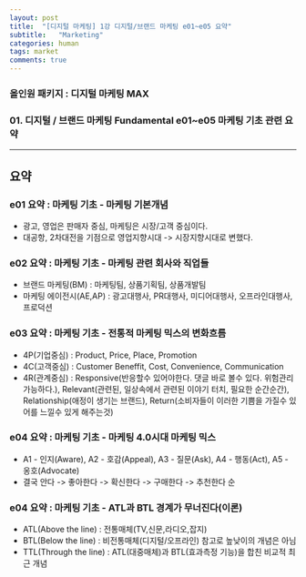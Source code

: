 ```yaml
---
layout: post
title:  "[디지털 마케팅] 1강 디지털/브랜드 마케팅 e01~e05 요약"
subtitle:   "Marketing"
categories: human
tags: market
comments: true
---
```


### 올인원 패키지 : 디지털 마케팅 MAX
### 01. 디지털 / 브랜드 마케팅 Fundamental e01~e05 마케팅 기초 관련 요약

--- 
## 요약
### e01 요약 : 마케팅 기초 - 마케팅 기본개념
- 광고, 영업은 판매자 중심, 마케팅은 시장/고객 중심이다.
- 대공항, 2차대전을 기점으로 영업지향시대 -> 시장지향시대로 변했다.
 
 
### e02 요약 : 마케팅 기초 - 마케팅 관련 회사와 직업들
- 브랜드 마케팅(BM) : 마케팅팀, 상품기획팀, 상품개발팀
- 마케팅 에이전시(AE,AP) : 광고대행사, PR대행사, 미디어대행사, 오프라인대행사, 프로덕션
  
  
### e03 요약 : 마케팅 기초 - 전통적 마케팅 믹스의 변화흐름
- 4P(기업중심) : Product, Price, Place, Promotion
- 4C(고객중심) : Customer Beneffit, Cost, Convenience, Communication
- 4R(관계중심) : Responsive(반응할수 있어야한다. 댓글 바로 볼수 있다. 위험관리 가능하다.), Relevant(관련된, 일상속에서 관련된 이야기 터치, 필요한 순간순간), Relationship(애정이 생기는 브랜드), Return(소비자들이 이러한 기쁨을 가질수 있어를 느낄수 있게 해주는것)
  
  
### e04 요약 : 마케팅 기초 - 마케팅 4.0시대 마케팅 믹스
- A1 - 인지(Aware), A2 - 호감(Appeal), A3 - 질문(Ask), A4 - 행동(Act), A5 - 옹호(Advocate)
- 결국 안다 -> 좋아한다 -> 확신한다 -> 구매한다 -> 추천한다 순
  
  
### e04 요약 : 마케팅 기초 - ATL과 BTL 경계가 무너진다(이론)
- ATL(Above the line) : 전통매체(TV,신문,라디오,잡지)
- BTL(Below the line) : 비전통매체(디지털/오프라인) 참고로 높낮이의 개념은 아님
- TTL(Through the line) : ATL(대중매체)과 BTL(효과측정 기능)을 합친 비교적 최근 개념
